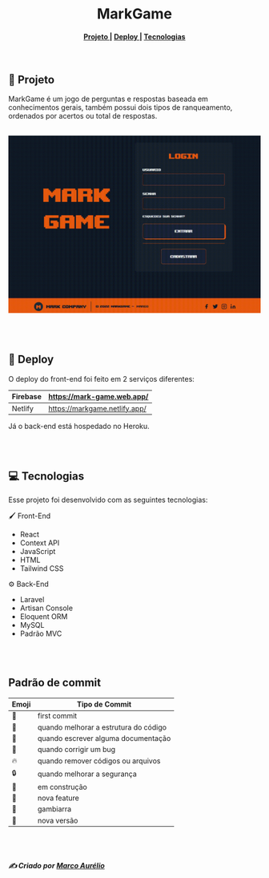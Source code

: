 <h1 align="center">MarkGame</h1>

<h4 align="center">
  <a href="#Projeto" >
    Projeto
  </a>
  |
  <a href="#Deploy" >
    Deploy
  </a>
  |
  <a href="#Tecnologias" >
    Tecnologias
  </a>
</h4>

<br/>
<h2 name="Projeto">📃 Projeto</h2>

MarkGame é um jogo de perguntas e respostas baseada em conhecimentos gerais, também possui dois tipos de ranqueamento, ordenados por acertos ou total de respostas.
<br/>
<br/>
<p align="center">
  <img src='./Github/markgame.gif' />
</p>

<br/>
<br/>
<h2 name="Deploy">🚀 Deploy</h2>

O deploy do front-end foi feito em 2 serviços diferentes:

| Firebase | https://mark-game.web.app/    |
| -------- | ----------------------------- |
| Netlify  | https://markgame.netlify.app/ |

Já o back-end está hospedado no Heroku.

<br/>
<br/>
<h2 name="Tecnologias">💻 Tecnologias</h2>

Esse projeto foi desenvolvido com as seguintes tecnologias:

🖌️ Front-End

- React
- Context API
- JavaScript
- HTML
- Tailwind CSS

⚙️ Back-End

- Laravel
- Artisan Console
- Eloquent ORM
- MySQL
- Padrão MVC

<br/>
<br/>

<h2>Padrão de commit</h2>

|Emoji|Tipo de Commit|
|-----|-----------|
|:tada:|first commit|
|:art:|quando melhorar a estrutura do código|
|:memo:|quando escrever alguma documentação|
|:bug:|quando corrigir um bug|
|:fire:|quando remover códigos ou arquivos|
|:lock:|quando melhorar a segurança|
|:construction:|em construção|
|:rocket:|nova feature|
|:see_no_evil:|gambiarra|
|:gift:|nova versão|

<br />
<br/>
<h5 name="Tecnologias">✍️ Criado por <a href='https://www.linkedin.com/in/marco-pitanga/'>Marco Aurélio</a></h5>
